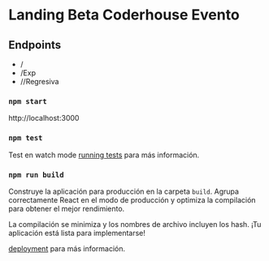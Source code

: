 # Landing Beta Coderhouse Evento
## Endpoints

- /
- /Exp
- //Regresiva

### `npm start`
http://localhost:3000

### `npm test`
Test en watch mode
[running tests](https://facebook.github.io/create-react-app/docs/running-tests) para más información.

### `npm run build`
Construye la aplicación para producción en la carpeta `build`.
Agrupa correctamente React en el modo de producción y optimiza la compilación para obtener el mejor rendimiento.

La compilación se minimiza y los nombres de archivo incluyen los hash.
¡Tu aplicación está lista para implementarse!

[deployment](https://facebook.github.io/create-react-app/docs/deployment) para más información.